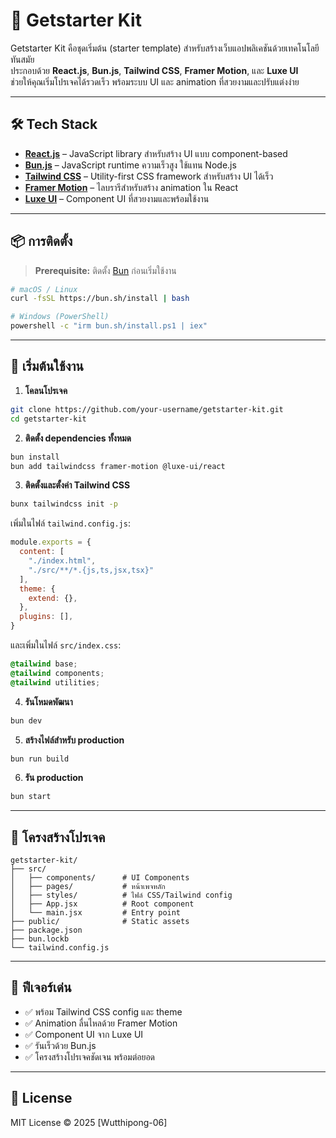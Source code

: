 # 🚀 Getstarter Kit

Getstarter Kit คือชุดเริ่มต้น (starter template) สำหรับสร้างเว็บแอปพลิเคชันด้วยเทคโนโลยีทันสมัย  
ประกอบด้วย **React.js**, **Bun.js**, **Tailwind CSS**, **Framer Motion**, และ **Luxe UI**  
ช่วยให้คุณเริ่มโปรเจคได้รวดเร็ว พร้อมระบบ UI และ animation ที่สวยงามและปรับแต่งง่าย

---

## 🛠 Tech Stack

- **[React.js](https://react.dev/)** – JavaScript library สำหรับสร้าง UI แบบ component-based
- **[Bun.js](https://bun.sh/)** – JavaScript runtime ความเร็วสูง ใช้แทน Node.js
- **[Tailwind CSS](https://tailwindcss.com/)** – Utility-first CSS framework สำหรับสร้าง UI ได้เร็ว
- **[Framer Motion](https://www.framer.com/motion/)** – ไลบรารีสำหรับสร้าง animation ใน React
- **[Luxe UI](https://luxeui.dev/)** – Component UI ที่สวยงามและพร้อมใช้งาน

---

## 📦 การติดตั้ง

> **Prerequisite:** ติดตั้ง [Bun](https://bun.sh/) ก่อนเริ่มใช้งาน

```bash
# macOS / Linux
curl -fsSL https://bun.sh/install | bash

# Windows (PowerShell)
powershell -c "irm bun.sh/install.ps1 | iex"
```

---

## 🚀 เริ่มต้นใช้งาน

1. **โคลนโปรเจค**
```bash
git clone https://github.com/your-username/getstarter-kit.git
cd getstarter-kit
```

2. **ติดตั้ง dependencies ทั้งหมด**
```bash
bun install
bun add tailwindcss framer-motion @luxe-ui/react
```

3. **ติดตั้งและตั้งค่า Tailwind CSS**
```bash
bunx tailwindcss init -p
```
เพิ่มในไฟล์ `tailwind.config.js`:
```js
module.exports = {
  content: [
    "./index.html",
    "./src/**/*.{js,ts,jsx,tsx}"
  ],
  theme: {
    extend: {},
  },
  plugins: [],
}
```
และเพิ่มในไฟล์ `src/index.css`:
```css
@tailwind base;
@tailwind components;
@tailwind utilities;
```

4. **รันโหมดพัฒนา**
```bash
bun dev
```

5. **สร้างไฟล์สำหรับ production**
```bash
bun run build
```

6. **รัน production**
```bash
bun start
```

---

## 📂 โครงสร้างโปรเจค

```
getstarter-kit/
├── src/
│   ├── components/      # UI Components
│   ├── pages/           # หน้าเพจหลัก
│   ├── styles/          # ไฟล์ CSS/Tailwind config
│   ├── App.jsx          # Root component
│   └── main.jsx         # Entry point
├── public/              # Static assets
├── package.json
├── bun.lockb
└── tailwind.config.js
```

---

## 🎨 ฟีเจอร์เด่น

- ✅ พร้อม Tailwind CSS config และ theme
- ✅ Animation ลื่นไหลด้วย Framer Motion
- ✅ Component UI จาก Luxe UI
- ✅ รันเร็วด้วย Bun.js
- ✅ โครงสร้างโปรเจคชัดเจน พร้อมต่อยอด

---

## 📄 License
MIT License © 2025 [Wutthipong-06]

